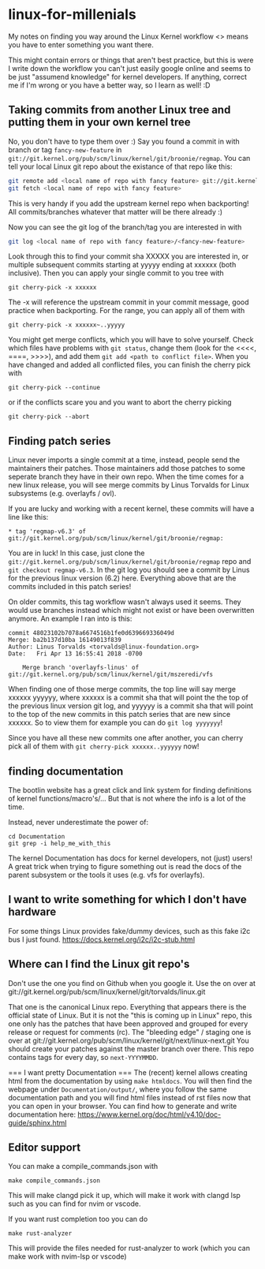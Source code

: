 # linux-for-millenials
My notes on finding you way around the Linux Kernel workflow
<> means you have to enter something you want there.

This might contain errors or things that aren't best practice,
but this is were I write down the workflow you can't just easily google online and seems to be just "assumend knowledge"
for kernel developers.
If anything, correct me if I'm wrong or you have a better way, so I learn as well! :D

## Taking commits from another Linux tree and putting them in your own kernel tree
No, you don't have to type them over :)
Say you found a commit in with branch or tag `fancy-new-feature` in `git://git.kernel.org/pub/scm/linux/kernel/git/broonie/regmap`.
You can tell your local Linux git repo about the existance of that repo like this:
```bash
git remote add <local name of repo with fancy feature> git://git.kernel.org/pub/scm/linux/kernel/git/broonie/regmap
git fetch <local name of repo with fancy feature>
```
This is very handy if you add the upstream kernel repo when backporting!
All commits/branches whatever that matter will be there already :)

Now you can see the git log of the branch/tag you are interested in with
```bash
git log <local name of repo with fancy feature>/<fancy-new-feature>
```
Look through this to find your commit sha XXXXX you are interested in, or multiple subsequent commits starting at yyyyy ending at xxxxxx (both inclusive).
Then you can apply your single commit to you tree with
```
git cherry-pick -x xxxxxx
```
The -x will reference the upstream commit in your commit message, good practice when backporting.
For the range, you can apply all of them with
```
git cherry-pick -x xxxxxx~..yyyyy
```

You might get merge conflicts, which you will have to solve yourself.
Check which files have problems with `git status`, change them (look for the <<<<, ====, >>>>), and add them `git add <path to conflict file>`.
When you have changed and added all conflicted files, you can finish the cherry pick with
```
git cherry-pick --continue
```
or if the conflicts scare you and you want to abort the cherry picking
```
git cherry-pick --abort
```

## Finding patch series
Linux never imports a single commit at a time, instead, people send the maintainers their patches.
Those maintainers add those patches to some seperate branch they have in their own repo.
When the time comes for a new linux release, you will see merge commits by Linus Torvalds for Linux subsystems (e.g. overlayfs / ovl).

If you are lucky and working with a recent kernel, these commits will have a line like this:
```
* tag 'regmap-v6.3' of git://git.kernel.org/pub/scm/linux/kernel/git/broonie/regmap:
```
You are in luck!
In this case, just clone the `git://git.kernel.org/pub/scm/linux/kernel/git/broonie/regmap` repo and
`git checkout regmap-v6.3`. In the git log you should see a commit by Linus for the previous linux version (6.2) here.
Everything above that are the commits included in this patch series!

On older commits, this tag workflow wasn't always used it seems.
They would use branches instead which might not exist or have been overwritten anymore.
An example I ran into is this:
```
commit 48023102b7078a6674516b1fe0d639669336049d
Merge: ba2b137d10ba 16149013f839
Author: Linus Torvalds <torvalds@linux-foundation.org>
Date:   Fri Apr 13 16:55:41 2018 -0700

    Merge branch 'overlayfs-linus' of git://git.kernel.org/pub/scm/linux/kernel/git/mszeredi/vfs
```
When finding one of those merge commits, the top line will say merge xxxxxx yyyyyy,
where xxxxxx is a commit sha that will point the the top of the previous linux version git log,
and yyyyyy is a commit sha that will point to the top of the new commits in this patch series that are new since xxxxxx.
So to view them for example you can do `git log yyyyyyy`!

Since you have all these new commits one after another, you can cherry pick all of them with `git cherry-pick xxxxxx..yyyyyy` now!

## finding documentation
The bootlin website has a great click and link system for finding definitions of kernel functions/macro's/...
But that is not where the info is a lot of the time.

Instead, never underestimate the power of:
```
cd Documentation
git grep -i help_me_with_this
```
The kernel Documentation has docs for kernel developers, not (just) users!
A great trick when trying to figure something out is read the docs of the parent subsystem or the tools it uses (e.g. vfs for overlayfs).

## I want to write something for which I don't have hardware

For some things Linux provides fake/dummy devices, such as this fake i2c bus I just found.
https://docs.kernel.org/i2c/i2c-stub.html


## Where can I find the Linux git repo's
Don't use the one you find on Github when you google it.
Use the on over at git://git.kernel.org/pub/scm/linux/kernel/git/torvalds/linux.git

That one is the canonical Linux repo. Everything that appears there is the official state of Linux.
But it is not the "this is coming up in Linux" repo, this one only has the patches that have been approved and grouped for every release or request for comments (rc).
The "bleeding edge" / staging one is over at git://git.kernel.org/pub/scm/linux/kernel/git/next/linux-next.git
You should create your patches against the master branch over there.
This repo contains tags for every day, so `next-YYYYMMDD`.

=== I want pretty Documentation ===
The (recent) kernel allows creating html from the documentation by using `make htmldocs`.
You will then find the webpage under `Documentation/output/`, where you follow the same documentation path and you will find html files instead of rst files now that you can open in your browser.
You can find how to generate and write documentation here: https://www.kernel.org/doc/html/v4.10/doc-guide/sphinx.html

## Editor support
You can make a compile_commands.json with
```
make compile_commands.json
```
This will make clangd pick it up, which will make it work with clangd lsp such as you can find for nvim or vscode.

If you want rust completion too you can do
```
make rust-analyzer
```
This will provide the files needed for rust-analyzer to work (which you can make work with nvim-lsp or vscode)
